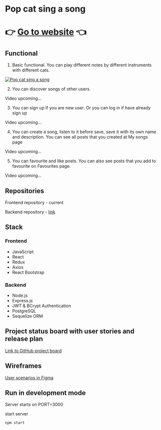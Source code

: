 # Pop cat sing a song

# 👉 [Go to website](https://pop-cat.netlify.app/) 👈

## Functional

1. Basic functional. You can play different notes by different instruments with different cats.

[![Pop cat sing a song](https://i.imgur.com/qLBI8oX.png)](https://vimeo.com/503410640)

2. You can discover songs of other users.

Video upcoming...

3. You can sign up if you are new user. Or you can log in if have already sign up

Video upcoming...

4. You can create a song, listen to it before save, save it with its own name and description. You can see all posts
   that you created at My songs page

Video upcoming...

5. You can favourite and like posts. You can also see posts that you add to favourite on Favourites page.

Video upcoming...

## Repositories

Frontend repository - current

Backend repository - [link](https://github.com/YanaTrifonova/pop_cat_server)

## Stack

### Frontend

- JavaScript
- React
- Redux
- Axios
- React Bootstrap

### Backend

- Node.js
- Express.js
- JWT & BCrypt Authentication
- PostgreSQL
- Sequelize ORM

## Project status board with user stories and release plan

[Link to GitHub project board](https://github.com/YanaTrifonova/pop_cat/projects/1)

## Wireframes

[User scenarios in Figma](https://www.figma.com/file/hJTSCDzAOvyKey14xBgKCz/POP-CAT-SING-A-SONG?node-id=0%3A1)

## Run in development mode

Server starts on PORT=3000

start server

```
npm start
```
